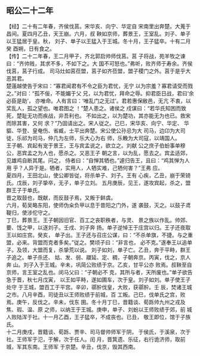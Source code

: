 ## 昭公二十二年

【经】二十有二年春，齐侯伐莒。宋华亥、向宁、华定自
宋南里出奔楚。大蒐于昌间。夏四月乙丑，天王崩。六月，叔
鞅如京师，葬景王，王室乱。刘子、单子以王猛居于皇。秋，
刘子、单子以王猛入于王城。冬十月，王子猛卒。十有二月癸
酉朔，日有食之。  
【传】二十二年春，王二月甲子，齐北郭启帅师伐莒。莒
子将战，苑羊牧之谏曰：“齐帅贱，其求不多，不如下之。大
国不可怒也。”弗听，败齐师于寿余。齐侯伐莒，莒子行成。
司马灶如莒莅盟，莒子如齐莅盟，盟子稷门之外。莒于是乎大
恶其君。  
楚薳越使告于宋曰：“寡君闻君有不令之臣为君忧，无宁
以为宗羞？寡君请受而戮之。”对曰：“孤不佞，不能媚于父
兄，以为君忧，拜命之辱。抑君臣日战，君曰‘余必臣是助’，
亦唯命。人有言曰：‘唯乱门之无过’。君若惠保敝邑，无亢
不衷，以奖乱人，孤之望也。唯君图之 ！”楚人患之。诸侯之
戍谋曰：“若华氏知困而致死，楚耻无功而疾战，非吾利也。
不如出之，以为楚功，其亦能无为也已。救宋而除其害，又何
求？”乃固请出之。宋人従之。己巳，宋华亥、向宁、华定、
华貙、华登、皇奄伤、省臧，士平出奔楚。宋公使公孙忌为大
司马，边卬为大司徒，乐祁为司马，仲几为左师，乐大心为右
师，乐輓为大司寇，以靖国人。  
王子朝、宾起有宠于景王，王与宾孟说之，欲立之。刘献
公之庶子伯蚡事单穆公，恶宾孟之为人也，愿杀之。又恶王子
朝之言，以为乱，愿去之。宾孟适郊，见雄鸡自断其尾。问之，
侍者曰：“自惮其牺也。”遽归告王，且曰：“鸡其惮为人用
乎？人异于是。牺者，实用人，人牺实难，己牺何害？”王弗
应。  
夏四月，王田北山，使公卿皆従，将杀单子、刘子。王有
心疾，乙丑，崩于荣锜氏。戊辰，刘子挚卒，无子，单子立刘。
五月庚辰，见王，遂攻宾起，杀之，盟群王子于单氏。  
晋之取鼓也，既献，而反鼓子焉，又叛于鲜虞。  
六月，荀吴略东阳，使师伪籴负甲以息于昔阳之门外，遂
袭鼓，灭之。以鼓子鸢鞮归，使涉佗守之。  
丁巳，葬景王。王子朝因旧官、百工之丧职秩者，与灵、
景之族以作乱。帅郊、要、饯之甲，以逐刘子。壬戌、刘子奔
扬。单子逆悼王于庄宫以归。王子还夜取王以如庄宫。癸亥，
单子出。王子还与召庄公谋，曰：“不杀单旗，不捷。与之重
盟，必来。背盟而克者多矣。”従之。樊顷子曰：“非言也，
必不克。”遂奉王以追单子。及领，大盟而复，杀挚荒以说。
刘子如刘，单子亡。乙丑，奔于平畤，群王子追之。单子杀还、
姑、发、弱、鬷延、定、稠，子朝奔京。丙寅，伐之，京人奔
山。刘子入于王城。辛未，巩简公败绩于京。乙亥，甘平公亦
败焉。叔鞅至自京师，言王室之乱也。闵马父曰：“子朝必不
克，其所与者，天所废也。”单子欲告急于晋，秋七月戊寅，
以王如平畤，遂如圃车，次于皇。刘子如刘。单子使王子处守
于王城，盟百工于平宫。辛卯，鄩肸伐皇，大败，获鄩肸。壬
辰，焚诸王城之市。八月辛酉，司徒丑以王师败绩于前城，百
工叛。己巳，伐单氏之宫，败焉。庚午，反伐之。辛未，伐东
圉。冬十月丁巳，晋籍谈、荀跞帅九州之戎及焦、瑕、温、原
之师，以纳王于王城。庚申，单子、刘蚡以王师败绩于郊，前
城人败陆浑于社。十一月乙酉，王子猛卒，不成丧也。已丑，
敬王即位，馆于子族氏。  
十二月庚戌，晋籍谈、荀跞、贾辛、司马督帅师军于阴，
于侯氏，于溪泉，次于社。王师军于氾，于解，次于任人。闰
月，晋箕遗、乐征，右行诡济师，取前城，军其东南。王师军
于京楚。辛丑，伐京，毁其西南。  

